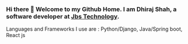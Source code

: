 ### Hi there 👋 Welcome to my Github Home. I am Dhiraj Shah, a software developer at [Jbs Technology](https://jbstechtechnepal.com "Jbs Technology"). 
Languages and Frameworks I use are : Python/Django, Java/Spring boot, React js


<!--
**dhirajshah04/dhirajshah04** is a ✨ _special_ ✨ repository because its `README.md` (this file) appears on your GitHub profile.

Here are some ideas to get you started:

- 🔭 I’m currently working on ...
- 🌱 I’m currently learning ...
- 👯 I’m looking to collaborate on ...
- 🤔 I’m looking for help with ...
- 💬 Ask me about ...
- 📫 How to reach me: ...
- 😄 Pronouns: ...
- ⚡ Fun fact: ...
-->
